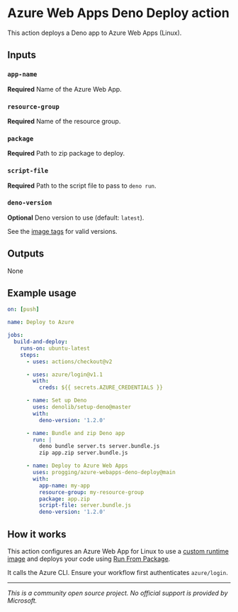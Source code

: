 # Azure Web Apps Deno Deploy action

This action deploys a Deno app to Azure Web Apps (Linux).

## Inputs

### `app-name`

**Required** Name of the Azure Web App.

### `resource-group`

**Required** Name of the resource group.

### `package`

**Required** Path to zip package to deploy.

### `script-file`

**Required** Path to the script file to pass to `deno run`.

### `deno-version`

**Optional** Deno version to use (default: `latest`).

See the [image tags](https://hub.docker.com/r/progging/deno-for-azure/tags) for valid versions.

## Outputs

None

## Example usage

```yaml
on: [push]

name: Deploy to Azure

jobs:
  build-and-deploy:
    runs-on: ubuntu-latest
    steps:
      - uses: actions/checkout@v2

      - uses: azure/login@v1.1
        with:
          creds: ${{ secrets.AZURE_CREDENTIALS }}

      - name: Set up Deno
        uses: denolib/setup-deno@master
        with:
          deno-version: '1.2.0'

      - name: Bundle and zip Deno app
        run: |
          deno bundle server.ts server.bundle.js
          zip app.zip server.bundle.js

      - name: Deploy to Azure Web Apps
        uses: progging/azure-webapps-deno-deploy@main
        with:
          app-name: my-app
          resource-group: my-resource-group
          package: app.zip
          script-file: server.bundle.js
          deno-version: '1.2.0'
```

## How it works

This action configures an Azure Web App for Linux to use a [custom runtime image](https://hub.docker.com/r/progging/deno-for-azure) and deploys your code using [Run From Package](https://docs.microsoft.com/azure/azure-functions/run-functions-from-deployment-package).

It calls the Azure CLI. Ensure your workflow first authenticates `azure/login`.

---

_This is a community open source project. No official support is provided by Microsoft._
